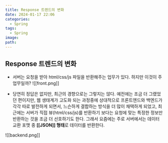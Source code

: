 ```yaml
---
title: Response 트렌드의 변화
date: 2024-01-17 22:06
categories:
  - Spring
tags:
  - Spring
image: 
path:
---
```


## Response 트렌드의 변화
+ 서버는 요청을 받아 html/css/js 파일을 반환해주는 업무가 있다. 하지만 이것이 주 업무일까?
![[front.png]]

+ 당연히 정답은 없지만, 최근의 경향으로는 그렇지는 않다. 예전에는 조금 더 그랬었던 편이지만, 웹 생태계가 고도화 되는 과정중에 상대적으로 프론트엔드와 백엔드가 각각 따로 발전하게 되면서, 느슨하게 결합하는 방식을 더 많이 채택하게 되었고, 최근에는 서버가 직접 뷰(html/css/js)를 반환하기 보다는 요청에 맞는 특정한 정보만 반환하는 것을 조금 더 선호하기도 한다. 그래서 요즘에는 주로 서버에서는 데이터 교환 포맷 중 **[[JSON]] 형태**로 데이터를 반환한다.

![[backend.png]]